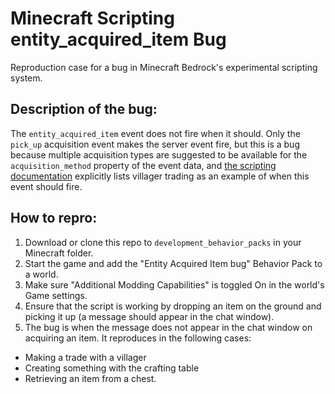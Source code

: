 # Minecraft Scripting entity_acquired_item Bug

Reproduction case for a bug in Minecraft Bedrock's experimental scripting system.

## Description of the bug:

The `entity_acquired_item` event does not fire when it should. Only the `pick_up` acquisition event makes the server event fire, but this is a bug because multiple acquisition types are suggested to be available for the `acquisition_method` property of the event data, and  [the scripting documentation](https://bedrock.dev/docs/stable/Scripting#minecraft%3Aentity_acquired_item) explicitly lists villager trading as an example of when this event should fire.

## How to repro:

1. Download or clone this repo to `development_behavior_packs` in your Minecraft folder.
2. Start the game and add the "Entity Acquired Item bug" Behavior Pack to a world.
3. Make sure "Additional Modding Capabilities" is toggled On in the world's Game settings.
4. Ensure that the script is working by dropping an item on the ground and picking it up (a message should appear in the chat window).
5. The bug is when the message does not appear in the chat window on acquiring an item. It reproduces in the following cases:
- Making a trade with a villager
- Creating something with the crafting table
- Retrieving an item from a chest.
